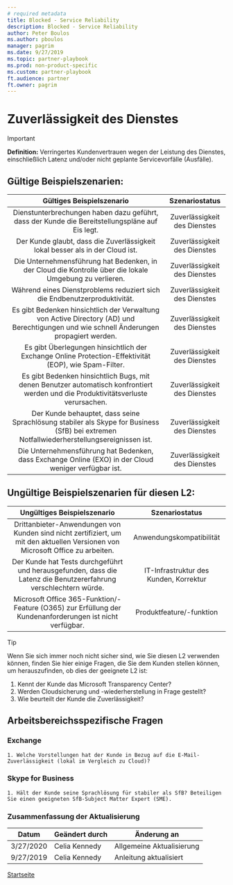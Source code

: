 ```yaml
---
# required metadata
title: Blocked - Service Reliability
description: Blocked - Service Reliability
author: Peter Boulos
ms.author: pboulos
manager: pagrim
ms.date: 9/27/2019
ms.topic: partner-playbook 
ms.prod: non-product-specific 
ms.custom: partner-playbook 
ft.audience: partner
ft.owner: pagrim
---
```


# Zuverlässigkeit des Dienstes

> [!IMPORTANT]
> **Definition:** Verringertes Kundenvertrauen wegen der Leistung des Dienstes, einschließlich Latenz und/oder nicht geplante Servicevorfälle (Ausfälle).

## Gültige Beispielszenarien:

| Gültiges Beispielszenario | Szenariostatus |
| :--: | :--: |
| Dienstunterbrechungen haben dazu geführt, dass der Kunde die Bereitstellungspläne auf Eis legt. | Zuverlässigkeit des Dienstes |
| Der Kunde glaubt, dass die Zuverlässigkeit lokal besser als in der Cloud ist. | Zuverlässigkeit des Dienstes |
| Die Unternehmensführung hat Bedenken, in der Cloud die Kontrolle über die lokale Umgebung zu verlieren. | Zuverlässigkeit des Dienstes |
| Während eines Dienstproblems reduziert sich die Endbenutzerproduktivität. | Zuverlässigkeit des Dienstes |
| Es gibt Bedenken hinsichtlich der Verwaltung von Active Directory (AD) und Berechtigungen und wie schnell Änderungen propagiert werden. | Zuverlässigkeit des Dienstes |
| Es gibt Überlegungen hinsichtlich der Exchange Online Protection-Effektivität (EOP), wie Spam-Filter. | Zuverlässigkeit des Dienstes |
| Es gibt Bedenken hinsichtlich Bugs, mit denen Benutzer automatisch konfrontiert werden und die Produktivitätsverluste verursachen. | Zuverlässigkeit des Dienstes |
| Der Kunde behauptet, dass seine Sprachlösung stabiler als Skype for Business (SfB) bei extremen Notfallwiederherstellungsereignissen ist. | Zuverlässigkeit des Dienstes |
| Die Unternehmensführung hat Bedenken, dass Exchange Online (EXO) in der Cloud weniger verfügbar ist. | Zuverlässigkeit des Dienstes |

## Ungültige Beispielszenarien für diesen L2:

| Ungültiges Beispielszenario | Szenariostatus |
| :--: | :--: |
| Drittanbieter-Anwendungen von Kunden sind nicht zertifiziert, um mit den aktuellen Versionen von Microsoft Office zu arbeiten. | Anwendungskompatibilität |
| Der Kunde hat Tests durchgeführt und herausgefunden, dass die Latenz die Benutzererfahrung verschlechtern würde. | IT-Infrastruktur des Kunden, Korrektur |
| Microsoft Office 365-Funktion/-Feature (O365) zur Erfüllung der Kundenanforderungen ist nicht verfügbar. | Produktfeature/-funktion |

> [!TIP]
> Wenn Sie sich immer noch nicht sicher sind, wie Sie diesen L2 verwenden können, finden Sie hier einige Fragen, die Sie dem Kunden stellen können, um herauszufinden, ob dies der geeignete L2 ist:
>    1. Kennt der Kunde das Microsoft Transparency Center?
>    2. Werden Cloudsicherung und -wiederherstellung in Frage gestellt?
>    3. Wie beurteilt der Kunde die Zuverlässigkeit?

## Arbeitsbereichsspezifische Fragen

### Exchange

    1. Welche Vorstellungen hat der Kunde in Bezug auf die E-Mail-Zuverlässigkeit (lokal im Vergleich zu Cloud)?

### Skype for Business

    1. Hält der Kunde seine Sprachlösung für stabiler als SfB? Beteiligen Sie einen geeigneten SfB-Subject Matter Expert (SME).

### Zusammenfassung der Aktualisierung

|Datum|Geändert durch|Änderung an|
|---------|---------------|----------------------------|
|3/27/2020| Celia Kennedy| Allgemeine Aktualisierung|
|9/27/2019| Celia Kennedy| Anleitung aktualisiert|

[Startseite](http://partner-docs.microsoft.com)
